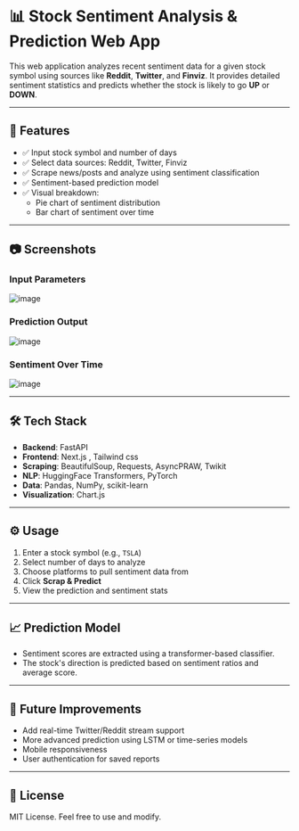 # 📊 Stock Sentiment Analysis & Prediction Web App

This web application analyzes recent sentiment data for a given stock symbol using sources like **Reddit**, **Twitter**, and **Finviz**. It provides detailed sentiment statistics and predicts whether the stock is likely to go **UP** or **DOWN**.

---

## 🚀 Features

- ✅ Input stock symbol and number of days
- ✅ Select data sources: Reddit, Twitter, Finviz
- ✅ Scrape news/posts and analyze using sentiment classification
- ✅ Sentiment-based prediction model
- ✅ Visual breakdown:
  - Pie chart of sentiment distribution
  - Bar chart of sentiment over time

---

## 📷 Screenshots

### Input Parameters
![image](https://github.com/user-attachments/assets/5609d801-facf-4a7e-bf5d-d7f57fde7458)


### Prediction Output
![image](https://github.com/user-attachments/assets/10a69549-1530-4534-8865-0b4acba772f0)


### Sentiment Over Time
![image](https://github.com/user-attachments/assets/1e12e6ea-a70f-48e2-b4c3-d626a23f70a8)


---

## 🛠 Tech Stack

- **Backend**: FastAPI
- **Frontend**: Next.js , Tailwind css
- **Scraping**: BeautifulSoup, Requests, AsyncPRAW, Twikit
- **NLP**: HuggingFace Transformers, PyTorch
- **Data**: Pandas, NumPy, scikit-learn
- **Visualization**: Chart.js

---

## ⚙️ Usage

1. Enter a stock symbol (e.g., `TSLA`)
2. Select number of days to analyze
3. Choose platforms to pull sentiment data from
4. Click **Scrap & Predict**
5. View the prediction and sentiment stats

---

## 📈 Prediction Model

- Sentiment scores are extracted using a transformer-based classifier.
- The stock's direction is predicted based on sentiment ratios and average score.

---

## 🧠 Future Improvements

- Add real-time Twitter/Reddit stream support
- More advanced prediction using LSTM or time-series models
- Mobile responsiveness
- User authentication for saved reports

---

## 📝 License

MIT License. Feel free to use and modify.
